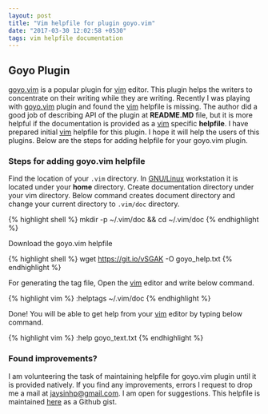 ```yaml
---
layout: post
title: "Vim helpfile for plugin goyo.vim"
date: "2017-03-30 12:02:58 +0530"
tags: vim helpfile documentation
---
```



## Goyo Plugin

[goyo.vim][goyo] is a popular plugin for [vim][vim] editor. This plugin helps
the writers to concentrate on their writing while they are writing.  Recently I
was playing with [goyo.vim][goyo] plugin and found the [vim][vim] helpfile is
missing. The author did a good job of describing API of the plugin at
**README.MD** file, but it is more helpful if the documentation is provided as a
[vim][vim] specific **helpfile**. I have prepared initial [vim][vim] helpfile
for this plugin. I hope it will help the users of this plugins. Below are the
steps for adding helpfile for your goyo.vim plugin.


### Steps for adding goyo.vim helpfile

Find the location of your `.vim` directory. In
[GNU/Linux](https://en.wikipedia.org/wiki/Linux) workstation it is located under
your **home** directory. Create documentation directory under your vim
directory. Below command creates document directory and change your current
directory to `.vim/doc` directory.

  {% highlight shell %}
  mkdir -p ~/.vim/doc && cd ~/.vim/doc
  {% endhighlight %}

Download the goyo.vim helpfile

  {% highlight shell %}
  wget https://git.io/vSGAK -O goyo_help.txt
  {% endhighlight %}

For generating the tag file, Open the [vim][vim] editor and write below command.

  {% highlight vim %}
  :helptags ~/.vim/doc
  {% endhighlight %}

Done! You will be able to get help from your [vim][vim] editor by typing below command.

  {% highlight vim %}
  :help goyo_text.txt
  {% endhighlight %}

### Found improvements?

I am volunteering the task of maintaining helpfile for goyo.vim plugin until it
is provided natively. If you find any improvements, errors I request to drop me
a mail at [jaysinhp@gmail.com](mailto:jaysinhp@gmail.com). I am open for
suggestions. This helpfile is maintained
[here](https://gist.github.com/ultimatecoder/491e6da43f2f796446068d427f6668bc)
as a Github gist.

[goyo]: https://github.com/junegunn/goyo.vim
[vim]: http://www.vim.org

